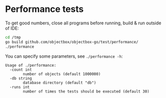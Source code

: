Performance tests
=================

To get good numbers, close all programs before running, build & run outside of IDE:

```bash
cd /tmp
go build github.com/objectbox/objectbox-go/test/performance/
./performance
```

You can specify some parameters, see `./performance -h`:
```
Usage of ./performance:
  -count int
    	number of objects (default 1000000)
  -db string
    	database directory (default "db")
  -runs int
    	number of times the tests should be executed (default 30)
```
